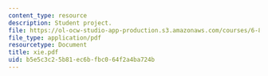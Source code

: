 ```yaml
---
content_type: resource
description: Student project.
file: https://ol-ocw-studio-app-production.s3.amazonaws.com/courses/6-895-theory-of-parallel-systems-sma-5509-fall-2003/b5e5c3c25b81ec6bfbc064f2a4ba724b_xie.pdf
file_type: application/pdf
resourcetype: Document
title: xie.pdf
uid: b5e5c3c2-5b81-ec6b-fbc0-64f2a4ba724b
---
```

